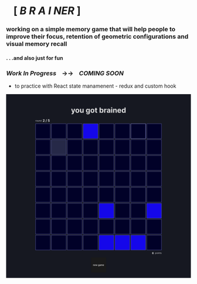 # &nbsp;&nbsp; [ ***B R A I NER*** ]

### working on a simple memory game that will help people to improve their focus, retention of geometric configurations and visual memory recall

#### . . .and also just for fun

### _Work In Progress_ &nbsp;&nbsp; ->-> &nbsp;&nbsp; _COMING SOON_

- to practice with React state manamenent - redux and custom hook

![main board gameplay sample](/docs/board1.png)
